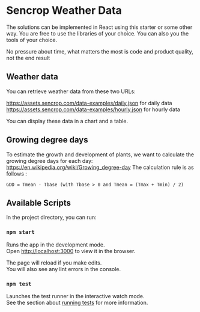 # Sencrop Weather Data

The solutions can be implemented in React using this starter or some other way.
You are free to use the libraries of your choice.
You can also you the tools of your choice.

No pressure about time, what matters the most is code and product quality, not the end result

## Weather data

You can retrieve weather data from these two URLs:

https://assets.sencrop.com/data-examples/daily.json for daily data \
https://assets.sencrop.com/data-examples/hourly.json for hourly data

You can display these data in a chart and a table.

## Growing degree days

To estimate the growth and development of plants, we want to calculate the growing degree days for each day: https://en.wikipedia.org/wiki/Growing_degree-day
The calculation rule is as follows :
```
GDD = Tmean - Tbase (with Tbase > 0 and Tmean = (Tmax + Tmin) / 2) 
```

## Available Scripts

In the project directory, you can run:

### `npm start`

Runs the app in the development mode.\
Open [http://localhost:3000](http://localhost:3000) to view it in the browser.

The page will reload if you make edits.\
You will also see any lint errors in the console.

### `npm test`

Launches the test runner in the interactive watch mode.\
See the section about [running tests](https://facebook.github.io/create-react-app/docs/running-tests) for more information.

